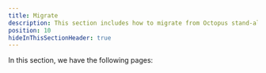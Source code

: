 ```yaml
---
title: Migrate
description: This section includes how to migrate from Octopus stand-alone setup to High Availability
position: 10
hideInThisSectionHeader: true
---
```


In this section, we have the following pages:
